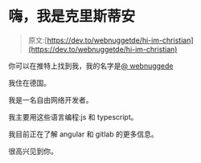 # 嗨，我是克里斯蒂安

> 原文:[https://dev.to/webnuggetde/hi-im-christian](https://dev.to/webnuggetde/hi-im-christian)

你可以在推特上找到我，我的名字是[@ webnuggede](https://twitter.com/webnuggetde)

我住在德国。

我是一名自由网络开发者。

我主要用这些语言编程:js 和 typescript。

我目前正在了解 angular 和 gitlab 的更多信息。

很高兴见到你。